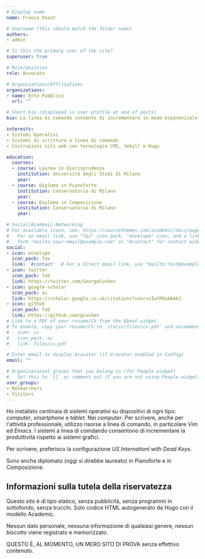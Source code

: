 ```yaml
---
# Display name
name: Franco Pasut

# Username (this should match the folder name)
authors:
- admin

# Is this the primary user of the site?
superuser: true

# Role/position
role: Avvocato

# Organizations/Affiliations
organizations:
- name: Ente Pubblico
  url: ""

# Short bio (displayed in user profile at end of posts)
bio: La linea di comando consente di incrementare in modo esponenziale la produttività in ogni settore professionale.

interests:
- Sistemi Operativi
- Sistemi di scrittura a linea di comando
- Costruzioni siti web con tecnologia CMS, Jekyll e Hugo

education:
  courses:
  - course: Laurea in Giurisprudenza
    institution: Università degli Studi di Milano
    year: 
  - course: Diploma in Pianoforte
    institution: Conservatorio di Milano
    year: 
  - course: Diploma in Composizione 
    institution: Conservatorio di Milano
    year: 

# Social/Academic Networking
# For available icons, see: https://sourcethemes.com/academic/docs/page-builder/#icons
#   For an email link, use "fas" icon pack, "envelope" icon, and a link in the
#   form "mailto:your-email@example.com" or "#contact" for contact widget.
social:
- icon: envelope
  icon_pack: fas
  link: '#contact'  # For a direct email link, use "mailto:test@example.org".
- icon: twitter
  icon_pack: fab
  link: https://twitter.com/GeorgeCushen
- icon: google-scholar
  icon_pack: ai
  link: https://scholar.google.co.uk/citations?user=sIwtMXoAAAAJ
- icon: github
  icon_pack: fab
  link: https://github.com/gcushen
# Link to a PDF of your resume/CV from the About widget.
# To enable, copy your resume/CV to `static/files/cv.pdf` and uncomment the lines below.
# - icon: cv
#   icon_pack: ai
#   link: files/cv.pdf

# Enter email to display Gravatar (if Gravatar enabled in Config)
email: ""

# Organizational groups that you belong to (for People widget)
#   Set this to `[]` or comment out if you are not using People widget.
user_groups:
- Researchers
- Visitors
---
```


Ho  installato centinaia di sistemi operativi su dispositivi di ogni tipo: _computer_, _smartphone_ e _tablet_. Nei _computer_. Per scrivere, anche per l'attività professionale, utilizzo risorse a linea di comando, in particolare _Vim_ ed _Emacs_. I sistemi a linea di comdando consentono di incrementare la produttività rispetto ai sistemi grafici.

Per scrivere, preferisco la configurazione _US Internationl with Dead Keys_. 

Sono anche diplomato (oggi si direbbe laureato) in Pianoforte e in Composizione.

## Informazioni sulla tutela della riservatezza

Questo sito è di tipo statico, senza pubblicità, senza programmi in sottofondo, senza trucchi. Solo codice HTML autogenerato da Hugo con il modello Academic.

Nessun dato personale, nessuna informazione di qualsiasi genere, nessun _biscotto_ viene registrato e memorizzato.

QUESTO È, AL MOMENTO, UN MERO SITO DI PROVA senza effettivo contenuto.


